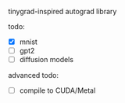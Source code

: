 tinygrad-inspired autograd library

todo:
- [x] mnist
- [ ] gpt2
- [ ] diffusion models

advanced todo:
- [ ] compile to CUDA/Metal

